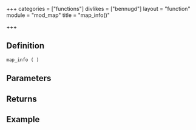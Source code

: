 +++
categories = ["functions"]
divlikes = ["bennugd"]
layout = "function"
module = "mod_map"
title = "map_info()"

+++

## Definition

    map_info ( )

## Parameters

## Returns

## Example
